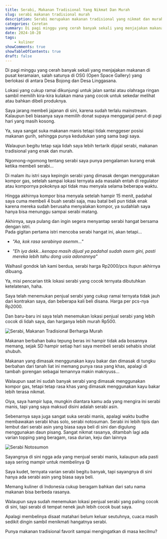 ```yaml
---
title: Serabi, Makanan Tradisional Yang Nikmat Dan Murah
slug: serabi makanan tradisional murah
description: Serabi merupakan makanan tradisional yang nikmat dan murah dimasak menggunakan tungku yang berbahan tanah liat dengan menggunakan kayu bakar.
categories: Coretan
summary: Di pagi minggu yang cerah banyak sekali yang menjajakan makanan di pusat keramaian, salah satunya di OSG (Open Space Gallery) yang berlokasi diantara Desa Bojong dan Desa Linggasana. 
date: 2024-10-28
tags: 
    - kuliner
showComments: true
showTableOfContents: true
draft: false
---
```


Di pagi minggu yang cerah banyak sekali yang menjajakan makanan di pusat keramaian, salah satunya di OSG (Open Space Gallery) yang berlokasi di antara Desa Bojong dan Desa Linggasana. 

Lokasi yang cukup ramai dikunjungi untuk jalan santai atau olahraga ringan sambil memilih kira-kira kulakan mana yang cocok untuk sekedar melihat atau bahkan dibeli produknya.

Saya jarang membeli jajanan di sini, karena sudah terlalu mainstream. Kalaupun beli biasanya saya memilih donat supaya mengganjal perut di pagi hari yang masih kosong.

Ya, saya sangat suka makanan manis tetapi tidak menggeser posisi makanan gurih, sehingga punya kedudukan yang sama bagi saya.

Walaupun begitu tetap saja lidah saya lebih tertarik dijajal serabi, makanan tradisional yang enak dan murah.

Ngomong-ngomong tentang serabi saya punya pengalaman kurang enak ketika membeli serabi...

Di malam itu istri saya kepingin serabi yang dimasak dengan menggunakan kompor gas, setelah sampai lokasi ternyata ada masalah entah di regulator atau kompornya pokoknya api tidak mau menyala selama beberapa waktu.

Hingga akhirnya kompor bisa menyala setelah hampir 15 menit, padahal saya cuma membeli 4 buah serabi saja, mau batal beli pun tidak enak karena mereka sudah berusaha menyalakan kompor, ya sudahlah saya hanya bisa menunggu sampai serabi matang.

Akhirnya, saya pulang dan ingin segera menyantap serabi hangat bersama dengan istri.\
Pada gigitan pertama istri mencoba serabi hangat ini, akan tetapi...

+ *"Aa, kok rasa serabinya asemm..."*

- *"Eh iya dekk...kenapa masih dijual ya padahal sudah asem gini, pasti mereka lebih tahu dong usia adonannya"*

Walhasil gondok lah kami berdua, serabi harga Rp2000/pcs itupun akhirnya dibuang.

Ya, misi pencarian titik lokasi serabi yang cocok ternyata dibutuhkan ketelatenan, haha.

Saya telah menemukan penjual serabi yang cukup ramai ternyata tidak jauh dari kontrakan saya, dan beberapa kali beli disana. Harga per pcs-nya Rp2000.

Dan baru-baru ini saya telah menemukan lokasi penjual serabi yang lebih cocok di lidah saya, dan harganya lebih murah Rp500.

![Serabi, Makanan Tradisional Berharga Murah](/img/serabi/serabi_kocor.jpg "*Source: iNews.id/Trisna Purwoko*")

Makanan berbahan baku tepung beras ini hampir tidak ada bosannya memang, sejak SD hampir setiap hari saya membeli serabi sehabis sholat shubuh.

Makanan yang dimasak menggunakan kayu bakar dan dimasak di tungku berbahan dari tanah liat ini memang punya rasa yang khas, apalagi di tambah gorengan sebagai temannya makin maknyuss...

Walaupun saat ini sudah banyak serabi yang dimasak menggunakan kompor gas, tetapi tetap rasa khas yang dimasak menggunakan kayu bakar lebih terasa nikmat.

Oiya, saya hampir lupa, mungkin diantara kamu ada yang mengira ini serabi manis, tapi yang saya maksud disini adalah serabi asin.

Sebenarnya saya juga sangat suka serabi manis, apalagi waktu budhe membawakan serabi khas solo, serabi notosuman. Serabi ini lebih tipis dan lembut dari serabi asin yang biasa saya beli di sini dan digulung menggunakan daun pisang. Sangat nikmat rasanya, ditambah lagi ada varian topping yang beragam, rasa durian, keju dan lainnya

![Serabi Notosumon](/img/serabi/Serabi-Notosuman.jpg "*Source: Instagram/@srabinotosuman*")

Sayangnya di sini ngga ada yang menjual serabi manis, kalaupun ada pasti saya sering mampir untuk membelinya 😋

Saya kudet, ternyata varian serabi begitu banyak, tapi sayangnya di sini hanya ada serabi asin yang biasa saya beli.

Memang kuliner di Indonesia cukup beragam bahkan dari satu nama makanan bisa berbeda rasanya.

Walaupun saya sudah menemukan lokasi penjual serabi yang paling cocok di sini, tapi serabi di tempat nenek jauh lebih cocok buat saya. 

Apalagi membelinya disaat matahari belum keluar seutuhnya, cuaca masih sedikit dingin sambil menikmati hangatnya serabi.

Punya makanan tradisional favorit sampai mengingatkan di masa kecilmu?